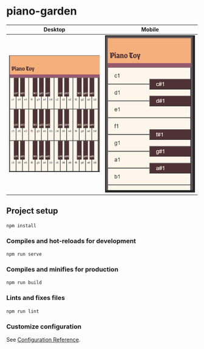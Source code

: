 # piano-garden

| __Desktop__ | __Mobile__ |
| --- | --- |
| <img width="300" src="./screenshots/PianoToyDeskTopScreenShot.PNG" alt="Piano Toy Desktop Screen Shot"/> | <img width="300" src="./screenshots/PianoToyMobileScreenShot.PNG" alt="Piano Toy Mobile Screen Shot"/> |

## Project setup
```
npm install
```

### Compiles and hot-reloads for development
```
npm run serve
```

### Compiles and minifies for production
```
npm run build
```

### Lints and fixes files
```
npm run lint
```

### Customize configuration
See [Configuration Reference](https://cli.vuejs.org/config/).

